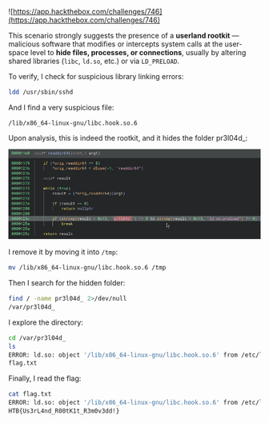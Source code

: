 ![https://app.hackthebox.com/challenges/746](https://app.hackthebox.com/challenges/746)

This scenario strongly suggests the presence of a **userland rootkit** — malicious software that modifies or intercepts system calls at the user-space level to **hide files, processes, or connections**, usually by altering shared libraries (`libc`, `ld.so`, etc.) or via `LD_PRELOAD`.

To verify, I check for suspicious library linking errors:

```bash
ldd /usr/sbin/sshd
```

And I find a very suspicious file:

```
/lib/x86_64-linux-gnu/libc.hook.so.6
```

Upon analysis, this is indeed the rootkit, and it hides the folder pr3l04d_:

![alt text](note/ctf/asset/HTB_sus_threat.png)

I remove it by moving it into `/tmp`:

```bash
mv /lib/x86_64-linux-gnu/libc.hook.so.6 /tmp
```

Then I search for the hidden folder:

```bash
find / -name pr3l04d_ 2>/dev/null
/var/pr3l04d_
```

I explore the directory:

```bash
cd /var/pr3l04d_
ls
ERROR: ld.so: object '/lib/x86_64-linux-gnu/libc.hook.so.6' from /etc/ld.so.preload cannot be preloaded (cannot open shared object file): ignored.
flag.txt
```

Finally, I read the flag:

```bash
cat flag.txt
ERROR: ld.so: object '/lib/x86_64-linux-gnu/libc.hook.so.6' from /etc/ld.so.preload cannot be preloaded (cannot open shared object file): ignored.
HTB{Us3rL4nd_R00tK1t_R3m0v3dd!}
```